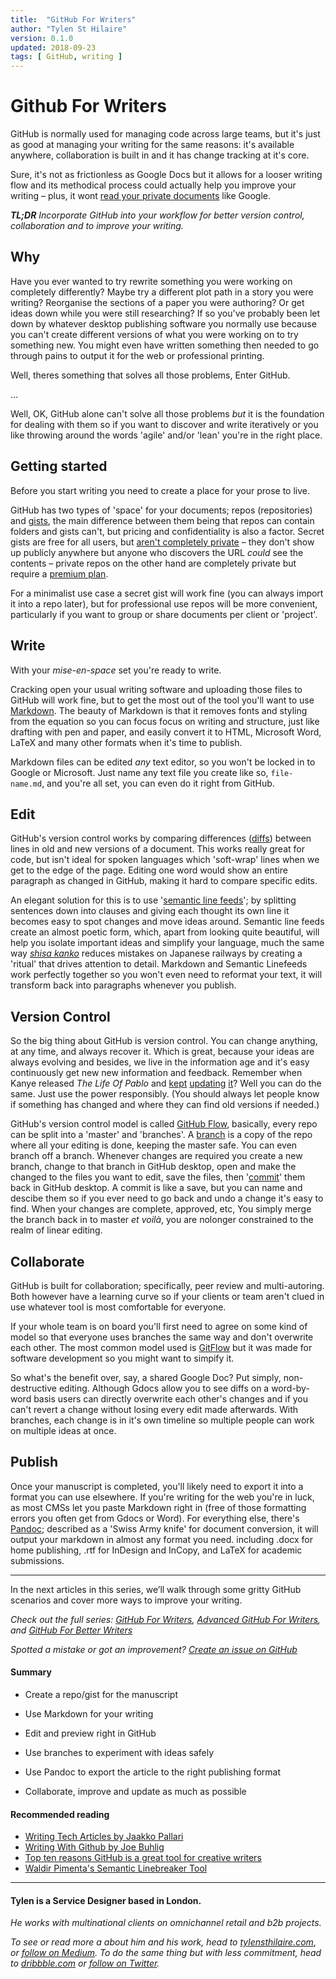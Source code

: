 ```yaml
---
title:  "GitHub For Writers"
author: "Tylen St Hilaire"
version: 0.1.0
updated: 2018-09-23
tags: [ GitHub, writing ]
---
```


# Github For Writers

GitHub is normally used for managing code 
across large teams, 
but it's just as good at managing your writing 
for the same reasons: 
it's available anywhere, 
collaboration is built in 
and it has change tracking at it's core.

Sure, 
it's not as frictionless as Google Docs 
but it allows for a looser writing flow 
and its methodical process 
could actually help you improve your writing – 
plus, it wont [read your private documents](https://www.telegraph.co.uk/technology/2017/11/01/google-reading-docs/) like Google.

_**TL;DR**
Incorporate GitHub into your workflow for better version control, collaboration and to improve your writing._

## Why

Have you ever wanted to try rewrite something you were working on completely differently? 
Maybe try a different plot path in a story you were writing? 
Reorganise the sections of a paper you were authoring? 
Or get ideas down while you were still researching? 
If so you've probably been let down by whatever desktop publishing software you normally use 
because you can't create different versions of what you were working on to try something new. 
You might even have written something then needed to go through pains to output it for the web or professional printing.

Well, theres something that solves all those problems, 
Enter GitHub.

...

Well, OK, GitHub alone can't solve all those problems 
*but* it is the foundation for dealing with them 
so if you want to discover and write iteratively 
or you like throwing around the words 'agile' and/or 'lean' 
you're in the right place.

## Getting started

Before you start writing 
you need to create a place for your prose to live. 

GitHub has two types of 'space' for your documents; 
repos (repositories) and [gists](https://help.github.com/articles/about-gists/), 
the main difference between them being that 
repos can contain folders and gists can't, 
but pricing and confidentiality is also a factor. 
Secret gists are free for all users, 
but [aren't completely private](https://help.github.com/articles/about-gists/#secret-gists) – 
they don't show up publicly anywhere 
but anyone who discovers the URL _could_ see the contents – 
private repos on the other hand are completely private 
but require a [premium plan](https://github.com/pricing).

For a minimalist use case a secret gist will work fine 
(you can always import it into a repo later), 
but for professional use repos will be more convenient, 
particularly if you want to group or share documents 
per client or 'project'.

## Write

With your _mise-en-space_ set you're ready to write. 

Cracking open your usual writing software 
and uploading those files to GitHub will work fine, 
but to get the most out of the tool 
you'll want to use [Markdown](https://daringfireball.net/projects/markdown/). 
The beauty of Markdown is that it 
removes fonts and styling from the equation 
so you can focus focus on writing and structure, 
just like drafting with pen and paper, 
and easily convert it to 
HTML, Microsoft Word, LaTeX 
and many other formats 
when it's time to publish. 

Markdown files can be edited _any_ text editor, 
so you won't be locked in to Google or Microsoft. 
Just name any text file you create like so, `file-name.md`, 
and you're all set, 
you can even do it right from GitHub. 

## Edit

GitHub's version control works by comparing differences ([diffs](https://help.github.com/articles/github-glossary/#diff)) 
between lines in old and new versions of a document. 
This works really great for code, 
but isn't ideal for spoken languages 
which 'soft-wrap' lines when we get to the edge of the page. 
Editing one word would show an entire paragraph as changed in GitHub, 
making it hard to compare specific edits.

An elegant solution for this 
is to use '[semantic line feeds](http://rhodesmill.org/brandon/2012/one-sentence-per-line/)'; 
by splitting sentences down into clauses 
and giving each thought its own line
it becomes easy to spot changes 
and move ideas around. 
Semantic line feeds create an almost poetic form, 
which, apart from looking quite beautiful, 
will help you isolate important ideas 
and simplify your language,
much the same way [*shisa kanko*](https://www.japantimes.co.jp/news/2008/10/21/reference/jr-gestures/#.VL7Xg-d2MTk) 
reduces mistakes on Japanese railways 
by creating a 'ritual' that drives attention to detail. 
Markdown and Semantic Linefeeds work perfectly together 
so you won't even need to reformat your text, 
it will transform back into paragraphs whenever you publish.

## Version Control

So the big thing about GitHub is version control. 
You can change anything, 
at any time, 
and always recover it.
Which is great, 
because your ideas are always evolving 
and besides, 
we live in the information age 
and it's easy continuously get new new information and feedback. 
Remember when Kanye released _The Life Of Pablo_ and [kept](https://pitchfork.com/news/64127-kanye-west-updates-the-life-of-pablo-in-tidal/) [updating](https://pitchfork.com/news/64176-kanye-west-updates-the-life-of-pablo-sia-and-vic-mensa-back-on-wolves-frank-ocean-gets-own-track/) [it](https://pitchfork.com/news/66109-kanye-once-again-is-updating-the-life-of-pablo-in-tidal/)? 
Well you can do the same. 
Just use the power responsibly. 
(You should always let people know if something has changed 
and where they can find old versions if needed.)

GitHub's version control model is called [GitHub Flow](https://guides.github.com/introduction/flow/),
basically, every repo can be split 
into a 'master' and 'branches'. 
A [branch](https://help.github.com/articles/github-glossary/#branch) is a copy of the repo 
where all your editing is done, 
keeping the master safe. 
You can even branch off a branch.
Whenever changes are required 
you create a new branch, 
change to that branch in GitHub desktop, 
open and make the changed to the files you want to edit, 
save the files, 
then '[commit](https://help.github.com/articles/github-glossary/#commit)' them back in GitHub desktop. 
A commit is like a save, 
but you can name and descibe them 
so if you ever need to go back and undo a change 
it's easy to find. 
When your changes are complete, approved, etc, 
You simply merge the branch back in to master 
*et voilà*, you are nolonger constrained to the realm of linear editing.

## Collaborate

GitHub is built for collaboration; 
specifically, peer review and multi-autoring. 
Both however have a learning curve 
so if your clients or team aren't clued in 
use whatever tool is most comfortable for everyone.

If your whole team is on board 
you'll first need to agree on some kind of model 
so that everyone uses branches the same way 
and don't overwrite each other. 
The most common model used is [GitFlow](https://nvie.com/posts/a-successful-git-branching-model/) 
but it was made for software development so you might want to simpify it.

So what's the benefit over, say, a shared Google Doc? 
Put simply, non-destructive editing. 
Although Gdocs allow you to see diffs on a word-by-word basis 
users can directly overwrite each other's changes 
and if you can't revert a change without losing every edit made afterwards.
With branches, each change is in it's own timeline so 
multiple people can work on multiple ideas at once.

## Publish

Once your manuscript is completed, 
you'll likely need to export it into a format you can use elsewhere. 
If you're writing for the web you're in luck, 
as most CMSs let you paste Markdown right in 
(free of those formatting errors you often get from Gdocs or Word).
For everything else, there's [Pandoc](http://pandoc.org); 
described as a 'Swiss Army knife' for document conversion, 
it will output your markdown in almost any format you need. 
including .docx for home publishing, 
.rtf for InDesign and InCopy, 
and LaTeX for academic submissions.

------

In the next articles in this series, 
we’ll walk through some gritty GitHub scenarios 
and cover more ways to improve your writing.

*Check out the full series:* 
*[GitHub For Writers](https://medium.com/@tylensthilaire_/github-for-writers-f3bb865cf150),* 
*[Advanced GitHub For Writers](https://medium.com/@tylensthilaire_/advanced-github-for-writers-9d041c875768),* 
*and [GitHub For Better Writers](https://medium.com/@tylensthilaire_/github-for-better-writers-d04d988ab4ae)* 

*Spotted a mistake or got an improvement?* 
*[Create an issue on GitHub](https://github.com/tylensthilaire/articles)*

#### Summary

* Create a repo/gist for the manuscript

* Use Markdown for your writing



* Edit and preview right in GitHub

* Use branches to experiment with ideas safely

* Use Pandoc to export the article to the right publishing format

* Collaborate, improve and update as much as possible


#### Recommended reading

* [Writing Tech Articles by Jaakko Pallari](https://gist.github.com/jkpl/b2ec253dee7c97ff150487479a7cf7ba)
* [Writing With Github by Joe Buhlig](https://joebuhlig.com/writing-with-github/)
* [Top ten reasons GitHub is a great tool for creative writers](https://medium.com/@jjmerelo/top-ten-reasons-github-is-a-great-tool-for-creative-writers-d0e8b27de71d)
* [Waldir Pimenta's Semantic Linebreaker Tool](https://github.com/waldyrious/semantic-linebreaker)

------

#### Tylen is a Service Designer based in London.

*He works with multinational clients on omnichannel retail and b2b projects.*

*To see or read more a about him and his work,* 
*head to [tylensthilaire.com](https://tylensthiaire.com/)*, 
*or [follow on Medium](https://medium.com/@tylensthilaire_).* 
*To do the same thing but with less commitment,* 
*head to [dribbble.com](https://dribbble.com/tylensthilaire)* 
*or [follow on Twitter](https://twitter.com/tylensthilaire).*